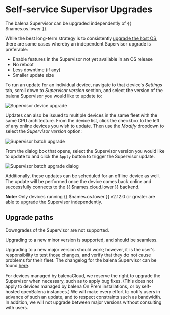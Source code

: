 # Self-service Supervisor Upgrades

The balena Supervisor can be upgraded independently of {{ $names.os.lower }}.

While the best long-term strategy is to consistently [upgrade the host OS](/reference/OS/updates/self-service), there are some cases
whereby an independent Supervisor upgrade is preferable:

* Enable features in the Supervisor not yet available in an OS release
* No reboot
* Less downtime (if any)
* Smaller update size

To run an update for an individual device, navigate to that device's *Settings* tab, scroll down to *Supervisor version* section, and
select the version of the balena Supervisor you would like to update to:

![Supervisor device upgrade](/img/common/updates/supervisor-device-upgrade.png)

Updates can also be issued to multiple devices in the same fleet with the same CPU architecture. From the device
list, click the checkbox to the left of any online devices you wish to update. Then use the *Modify* dropdown to select the *Supervisor version* option:

![Supervisor batch upgrade](/img/common/updates/supervisor-batch-upgrade.png)

From the dialog box that opens, select the Supervisor version you would like to update to and click the `Apply` button to trigger the Supervisor update. 

![Supervisor batch upgrade dialog](/img/common/updates/supervisor-batch-upgrade-dialog.png)

Additionally, these updates can be scheduled for an offline device as well. The update will be performed once the device comes
back online and successfully connects to the {{ $names.cloud.lower }} backend.

__Note:__ Only devices running {{ $names.os.lower }} v2.12.0 or greater are able to upgrade the Supervisor independently.

## Upgrade paths

Downgrades of the Supervisor are not supported.

Upgrading to a new minor version is supported, and should be seamless.

Upgrading to a new major version should work; however, it is the user's responsibility to test those changes, and verify that they do not cause problems for their fleet. The changelog for the balena Supervisor can be found [here](https://github.com/balena-os/balena-supervisor/blob/master/CHANGELOG.md).

For devices managed by balenaCloud, we reserve the right to upgrade the Supervisor when necessary, such as to apply bug fixes. (This does not apply to devices managed by balena On Prem installations, or by self-hosted openBalena instances.) We will make every effort to notify users in advance of such an update, and to respect constraints such as bandwidth. In addition, we will not upgrade between major versions without consulting with users.
